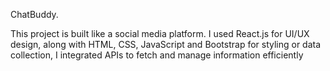 ChatBuddy.

This project is built like a social media platform. I used React.js for UI/UX design, along with HTML, CSS, JavaScript
and Bootstrap for styling or data collection, I integrated APIs to fetch and manage information efficiently
